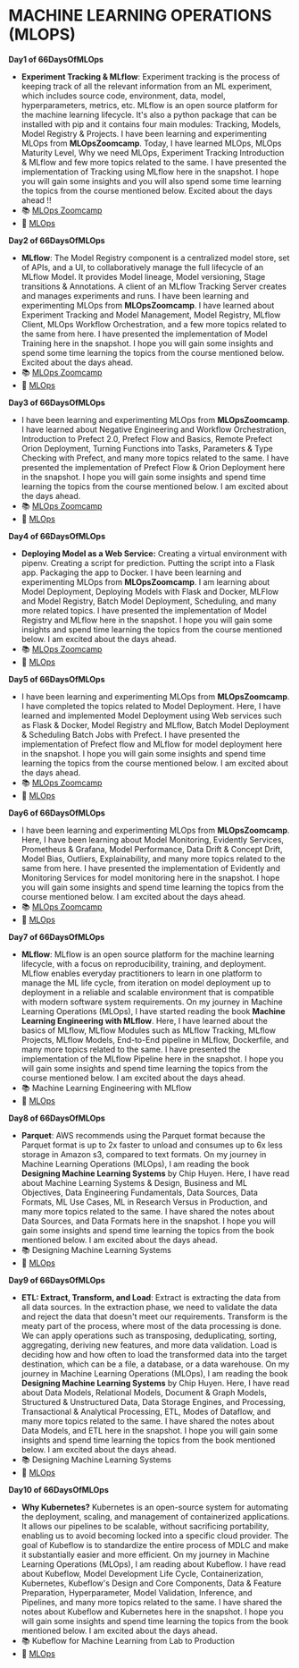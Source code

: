 # **MACHINE LEARNING OPERATIONS (MLOPS)**

**Day1 of 66DaysOfMLOps**
- **Experiment Tracking & MLflow**: Experiment tracking is the process of keeping track of all the relevant information from an ML experiment, which includes source code, environment, data, model, hyperparameters, metrics, etc. MLflow is an open source platform for the machine learning lifecycle. It's also a python package that can be installed with pip and it contains four main modules: Tracking, Models, Model Registry & Projects. I have been learning and experimenting MLOps from **MLOpsZoomcamp**. Today, I have learned MLOps, MLOps Maturity Level, Why we need MLOps, Experiment Tracking Introduction & MLflow and few more topics related to the same. I have presented the implementation of Tracking using MLflow here in the snapshot. I hope you will gain some insights and you will also spend some time learning the topics from the course mentioned below. Excited about the days ahead !!
- 📚 [MLOps Zoomcamp](https://lnkd.in/dFqXZcdw)
- 📒 [MLOps](https://lnkd.in/de8a3wXt)

**Day2 of 66DaysOfMLOps**
- **MLflow**: The Model Registry component is a centralized model store, set of APIs, and a UI, to collaboratively manage the full lifecycle of an MLflow Model. It provides Model lineage, Model versioning, Stage transitions & Annotations. A client of an MLflow Tracking Server creates and manages experiments and runs.  I have been learning and experimenting MLOps from **MLOpsZoomcamp**. I have learned about Experiment Tracking and Model Management, Model Registry, MLflow Client, MLOps Workflow Orchestration, and a few more topics related to the same from here. I have presented the implementation of Model Training here in the snapshot. I hope you will gain some insights and spend some time learning the topics from the course mentioned below. Excited about the days ahead.
- 📚 [MLOps Zoomcamp](https://lnkd.in/dFqXZcdw)
- 📒 [MLOps](https://lnkd.in/de8a3wXt)

**Day3 of 66DaysOfMLOps**
- I have been learning and experimenting MLOps from **MLOpsZoomcamp**. I have learned about Negative Engineering and Workflow Orchestration, Introduction to Prefect 2.0, Prefect Flow and Basics, Remote Prefect Orion Deployment, Turning Functions into Tasks, Parameters & Type Checking with Prefect, and many more topics related to the same. I have presented the implementation of Prefect Flow & Orion Deployment here in the snapshot. I hope you will gain some insights and spend time learning the topics from the course mentioned below. I am excited about the days ahead.
- 📚 [MLOps Zoomcamp](https://lnkd.in/dFqXZcdw)
- 📒 [MLOps](https://lnkd.in/de8a3wXt)

**Day4 of 66DaysOfMLOps**
- **Deploying Model as a Web Service:** Creating a virtual environment with pipenv. Creating a script for prediction. Putting the script into a Flask app. Packaging the app to Docker. I have been learning and experimenting MLOps from **MLOpsZoomcamp**. I am learning about Model Deployment, Deploying Models with Flask and Docker, MLFlow and Model Registry, Batch Model Deployment, Scheduling, and many more related topics. I have presented the implementation of Model Registry and MLflow here in the snapshot. I hope you will gain some insights and spend time learning the topics from the course mentioned below. I am excited about the days ahead.
- 📚 [MLOps Zoomcamp](https://lnkd.in/dFqXZcdw)
- 📒 [MLOps](https://lnkd.in/de8a3wXt)

**Day5 of 66DaysOfMLOps**
- I have been learning and experimenting MLOps from **MLOpsZoomcamp**. I have completed the topics related to Model Deployment. Here, I have learned and implemented Model Deployment using Web services such as Flask & Docker, Model Registry and MLflow, Batch Model Deployment & Scheduling Batch Jobs with Prefect. I have presented the implementation of Prefect flow and MLflow for model deployment here in the snapshot. I hope you will gain some insights and spend time learning the topics from the course mentioned below. I am excited about the days ahead.
- 📚 [MLOps Zoomcamp](https://lnkd.in/dFqXZcdw)
- 📒 [MLOps](https://lnkd.in/de8a3wXt)

**Day6 of 66DaysOfMLOps**
- I have been learning and experimenting MLOps from **MLOpsZoomcamp**. Here, I have been learning about Model Monitoring, Evidently Services, Prometheus & Grafana, Model Performance, Data Drift & Concept Drift, Model Bias, Outliers, Explainability, and many more topics related to the same from here. I have presented the implementation of Evidently and Monitoring Services for model monitoring here in the snapshot. I hope you will gain some insights and spend time learning the topics from the course mentioned below. I am excited about the days ahead.
- 📚 [MLOps Zoomcamp](https://lnkd.in/dFqXZcdw)
- 📒 [MLOps](https://lnkd.in/de8a3wXt)

**Day7 of 66DaysOfMLOps**
- **MLflow**: MLflow is an open source platform for the machine learning lifecycle, with a focus on reproducibility, training, and deployment. MLflow enables everyday practitioners to learn in one platform to manage the ML life cycle, from iteration on model deployment up to deployment in a reliable and scalable environment that is compatible with modern software system requirements. On my journey in Machine Learning Operations (MLOps), I have started reading the book **Machine Learning Engineering with MLflow**. Here, I have learned about the basics of MLflow, MLflow Modules such as MLflow Tracking, MLflow Projects, MLflow Models, End-to-End pipeline in MLflow, Dockerfile, and many more topics related to the same. I have presented the implementation of the MLflow Pipeline here in the snapshot. I hope you will gain some insights and spend time learning the topics from the course mentioned below. I am excited about the days ahead.
- 📚 Machine Learning Engineering with MLflow
- 📒 [MLOps](https://github.com/ThinamXx/MLOps/tree/main/ML%20Engineering%20MLFlow)

**Day8 of 66DaysOfMLOps**
- **Parquet**: AWS recommends using the Parquet format because the Parquet format is up to 2x faster to unload and consumes up to 6x less storage in Amazon s3, compared to text formats. On my journey in Machine Learning Operations (MLOps), I am reading the book **Designing Machine Learning Systems** by Chip Huyen. Here, I have read about Machine Learning Systems & Design, Business and ML Objectives, Data Engineering Fundamentals, Data Sources, Data Formats, ML Use Cases, ML in Research Versus in Production, and many more topics related to the same. I have shared the notes about Data Sources, and Data Formats here in the snapshot. I hope you will gain some insights and spend time learning the topics from the book mentioned below. I am excited about the days ahead.
- 📚 Designing Machine Learning Systems
- 📒 [MLOps](https://github.com/ThinamXx/MLOps/tree/main/ML%20Engineering%20MLFlow)

**Day9 of 66DaysOfMLOps**
- **ETL: Extract, Transform, and Load**: Extract is extracting the data from all data sources. In the extraction phase, we need to validate the data and reject the data that doesn't meet our requirements. Transform is the meaty part of the process, where most of the data processing is done. We can apply operations such as transposing, deduplicating, sorting, aggregating, deriving new features, and more data validation. Load is deciding how and how often to load the transformed data into the target destination, which can be a file, a database, or a data warehouse. On my journey in Machine Learning Operations (MLOps), I am reading the book **Designing Machine Learning Systems** by Chip Huyen. Here, I have read about Data Models, Relational Models, Document & Graph Models, Structured & Unstructured Data, Data Storage Engines, and Processing, Transactional & Analytical Processing, ETL, Modes of Dataflow, and many more topics related to the same. I have shared the notes about Data Models, and ETL here in the snapshot. I hope you will gain some insights and spend time learning the topics from the book mentioned below. I am excited about the days ahead.
- 📚 Designing Machine Learning Systems
- 📒 [MLOps](https://github.com/ThinamXx/MLOps)

**Day10 of 66DaysOfMLOps**
- **Why Kubernetes?** Kubernetes is an open-source system for automating the deployment, scaling, and management of containerized applications. It allows our pipelines to be scalable, without sacrificing portability, enabling us to avoid becoming locked into a specific cloud provider. The goal of Kubeflow is to standardize the entire process of MDLC and make it substantially easier and more efficient. On my journey in Machine Learning Operations (MLOps), I am reading about Kubeflow. I have read about Kubeflow, Model Development Life Cycle, Containerization, Kubernetes, Kubeflow's Design and Core Components, Data & Feature Preparation, Hyperparameter, Model Validation, Inference, and Pipelines, and many more topics related to the same. I have shared the notes about Kubeflow and Kubernetes here in the snapshot. I hope you will gain some insights and spend time learning the topics from the book mentioned below. I am excited about the days ahead.
- 📚 Kubeflow for Machine Learning from Lab to Production
- 📒 [MLOps](https://github.com/ThinamXx/MLOps)

